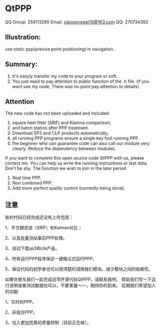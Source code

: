 # QtPPP
QQ Group: 258113285
Email: xiaogongwei10@163.com
QQ: 270734392


## Illustration:
use static ppp(precise point positioning) in navigation.

## Summary:
1. It's easyly transfer my code to your program or soft.
2. You just need to pay attention to public function of the .h file.
(if you want use my code, There was no point pay attention to details)

## Attention
The new code has not been uploaded and included:
1. square heel filter (SRIF) and Klamna comparison;
2. and batch station after PPP treatment.
3. Download SP3 and CLK products automatically;
4. all running PPP programs ensure a single key fool running PPP.
5. the beginner who can guarantee code can also call our module very clearly. Reduce the dependency between modules.

If you want to complete this open source code QtPPP with us, please contact me.
You can help us write the running instructions or test data. Don't be shy.
The function we wish to join in the later period
1. Real time PPP.
2. Non combined PPP.
3. Add more perfect quality control (currently being done).

## 注意
新的代码已经完成还没有上传包括：

1、平方跟滤波（SRIF）和Kalman对比；

2、以及批量测站事后PPP处理。

3、自动下载sp3和clk产品。

4、所有运行PPP程序保证一键傻瓜式运行PPP。

5、保证代码的初学者也可以很清楚的调用我们模块。减少模块之间的依赖性。

 
如果你想与我们一起完成这项开源代码QtPPP，请联系我吧。
帮助我们写一下运行说明或者测试数据也可以，不要害羞～～，期待你的到来。
后期我们希望加入的功能:

1、实时的PPP。

2、非组合PPP。

3、加入更加完善的质量控制（目前正在做）。
  
  

